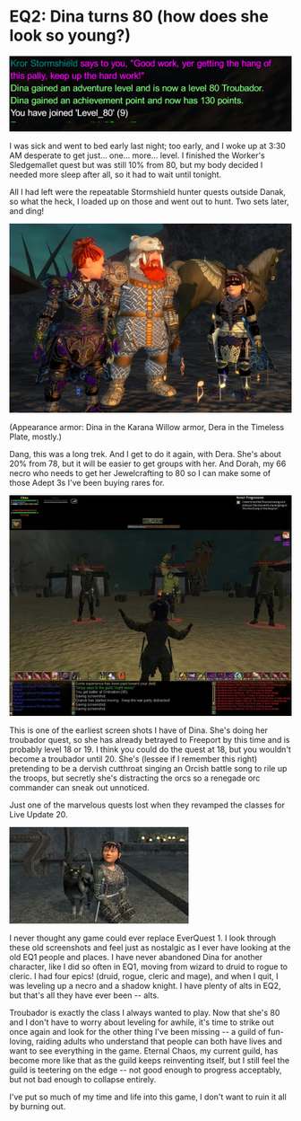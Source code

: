 # EQ2: Dina turns 80 (how does she look so young?)

![everquest2-2007-12-27-19-16-02-64.jpg](../uploads/2007/12/everquest2-2007-12-27-19-16-02-64.jpg)

I was sick and went to bed early last night; too early, and I woke up at 3:30 AM desperate to get just... one... more... level. I finished the Worker's Sledgemallet quest but was still 10% from 80, but my body decided I needed more sleep after all, so it had to wait until tonight.

All I had left were the repeatable Stormshield hunter quests outside Danak, so what the heck, I loaded up on those and went out to hunt. Two sets later, and ding!

![everquest2-2007-12-27-19-21-27-92.jpg](../uploads/2007/12/everquest2-2007-12-27-19-21-27-92.jpg)

(Appearance armor: Dina in the Karana Willow armor, Dera in the Timeless Plate, mostly.)

Dang, this was a long trek. And I get to do it again, with Dera. She's about 20% from 78, but it will be easier to get groups with her. And Dorah, my 66 necro who needs to get her Jewelcrafting to 80 so I can make some of those Adept 3s I've been buying rares for.

![49b2686fda221fb98a9d387345760545.jpg](../uploads/2007/12/49b2686fda221fb98a9d387345760545.jpg)

This is one of the earliest screen shots I have of Dina. She's doing her troubador quest, so she has already betrayed to Freeport by this time and is probably level 18 or 19. I think you could do the quest at 18, but you wouldn't become a troubador until 20. She's (lessee if I remember this right) pretending to be a dervish cutthroat singing an Orcish battle song to rile up the troops, but secretly she's distracting the orcs so a renegade orc commander can sneak out unnoticed.

Just one of the marvelous quests lost when they revamped the classes for Live Update 20.

![3b1aa149b10e926a231ae76a5b340a0f.jpg](../uploads/2007/12/3b1aa149b10e926a231ae76a5b340a0f.jpg)

I never thought any game could ever replace EverQuest 1. I look through these old screenshots and feel just as nostalgic as I ever have looking at the old EQ1 people and places. I have never abandoned Dina for another character, like I did so often in EQ1, moving from wizard to druid to rogue to cleric. I had four epics! (druid, rogue, cleric and mage), and when I quit, I was leveling up a necro and a shadow knight. I have plenty of alts in EQ2, but that's all they have ever been -- alts.

Troubador is exactly the class I always wanted to play. Now that she's 80 and I don't have to worry about leveling for awhile, it's time to strike out once again and look for the other thing I've been missing -- a guild of fun-loving, raiding adults who understand that people can both have lives and want to see everything in the game. Eternal Chaos, my current guild, has become more like that as the guild keeps reinventing itself, but I still feel the guild is teetering on the edge -- not good enough to progress acceptably, but not bad enough to collapse entirely.

I've put so much of my time and life into this game, I don't want to ruin it all by burning out.

